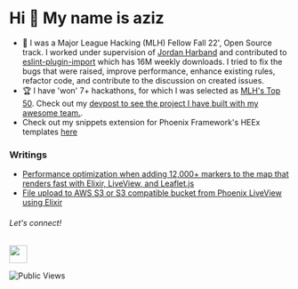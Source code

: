 Hi 👋 My name is aziz
=============================== 

*   🚀  I was a Major League Hacking (MLH) Fellow Fall 22', Open Source track. I worked under supervision of [Jordan Harband](https://github.com/ljharb) and contributed to [eslint-plugin-import](https://github.com/import-js/eslint-plugin-import) which has 16M weekly downloads. I tried to fix the bugs that were raised, improve performance, enhance existing rules, refactor code, and contribute to the discussion on created issues.
*   🏆  I have 'won' 7+ hackathons, for which I was selected as [MLH's Top 50](https://top.mlh.io/2022/profiles/aziz-abdullaev). Check out my [devpost to see the project I have built with my awesome team.](https://devpost.com/azyzz228).
*   Check out my snippets extension for Phoenix Framework's HEEx templates [here](https://marketplace.visualstudio.com/items?itemName=aziz-abdullaev.heex-snippets)

### Writings

- [Performance optimization when adding 12,000+ markers to the map that renders fast with Elixir, LiveView, and Leaflet.js](https://dev.to/azyzz/performance-optimization-when-adding-12000-markers-to-the-map-that-renders-fast-with-elixir-liveview-and-leafletjs-54pf)
- [File upload to AWS S3 or S3 compatible bucket from Phoenix LiveView using Elixir ](https://dev.to/azyzz/file-upload-to-aws-s3-or-s3-compatible-bucket-digitalocean-spaces-from-phoenix-liveview-using-elixir-3eof)

###### Let's connect!
                  
<p align="left"><a href="https://www.linkedin.com/in/aziz-abdullaev" target="_blank" rel="noreferrer"><img src="https://raw.githubusercontent.com/danielcranney/readme-generator/main/public/icons/socials/linkedin.svg" width="32" height="32" /></a></p>

![Public Views](https://komarev.com/ghpvc/?username=azyzz228)
